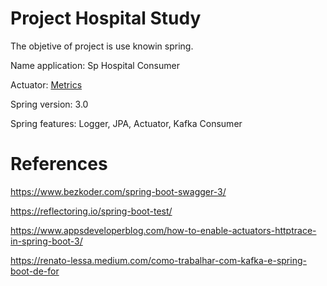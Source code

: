 # Project Hospital Study
The objetive of project is use knowin spring.

<p>Name application: Sp Hospital Consumer</p>
<p>Actuator: <a href="/actuator/metrics">Metrics</a></p>
<p>Spring version: 3.0</p>
<p>Spring features: Logger, JPA, Actuator, Kafka Consumer </p>

# References

https://www.bezkoder.com/spring-boot-swagger-3/

https://reflectoring.io/spring-boot-test/

https://www.appsdeveloperblog.com/how-to-enable-actuators-httptrace-in-spring-boot-3/

https://renato-lessa.medium.com/como-trabalhar-com-kafka-e-spring-boot-de-for
